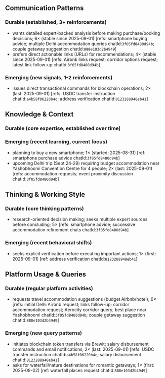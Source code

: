 ## Communication Patterns
### Durable (established, 3+ reinforcements)
- wants detailed expert-backed analysis before making purchase/booking decisions; 6× (stable since 2025-09-01) [refs: smartphone buying advice; multiple Delhi accommodation queries chatId:`3f05fd8480d94b`; couple getaway suggestion chatId:`888e103d2b4949`]
- prefers direct actionable links (URLs) for recommendations; 4× (stable since 2025-09-01) [refs: Airbnb links request; corridor options request; latest link follow-up chatId:`3f05fd8480d94b`]

### Emerging (new signals, 1-2 reinforcements)
- issues direct transactional commands for blockchain operations; 2× (last: 2025-09-01) [refs: USDC transfer instruction chatId:`a4b58f06220b4c`; address verification chatId:`8123288948eb41`]

## Knowledge & Context
### Durable (core expertise, established over time)

### Emerging (recent learning, current focus)
- planning to buy a new smartphone; 1× (started: 2025-08-31) [ref: smartphone purchase advice chatId:`3f05fd8480d94b`]
- upcoming Delhi trip (Sept 24-29) requiring budget accommodation near Yashobhoomi Convention Centre for 4 people; 2× (last: 2025-09-01) [refs: accommodation requests; event proximity discussion chatId:`3f05fd8480d94b`]

## Thinking & Working Style
### Durable (core thinking patterns)
- research-oriented decision making; seeks multiple expert sources before concluding; 5× [refs: smartphone advice; successive accommodation refinement chats chatId:`3f05fd8480d94b`]

### Emerging (recent behavioral shifts)
- seeks explicit verification before executing important actions; 1× (first: 2025-09-01) [ref: address verification chatId:`8123288948eb41`]

## Platform Usage & Queries
### Durable (regular platform activities)
- requests travel accommodation suggestions (budget Airbnb/hotel); 6× [refs: initial Delhi Airbnb request; links follow-up; corridor accommodation request; Aerocity corridor query; best place near Yashobhoomi chatId:`3f05fd8480d94b`; couple getaway suggestion chatId:`888e103d2b4949`]

### Emerging (new query patterns)
- initiates blockchain token transfers via Brewit; salary disbursement commands and email notifications; 2× (last: 2025-09-01) [refs: USDC transfer instruction chatId:`a4b58f06220b4c`; salary disbursement chatId:`8123288948eb41`]
- asks for waterfall/nature destinations for romantic getaways; 1× (first: 2025-09-02) [ref: waterfall places request chatId:`888e103d2b4949`]